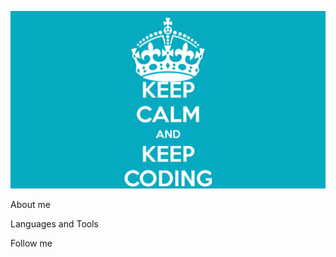![Header](https://github.com/casper91044/casper91044/blob/main/assets/keep-calm-and-keep-coding-6.png)

About me

Languages and Tools

Follow me